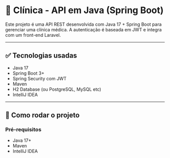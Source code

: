 # 🏥 Clínica - API em Java (Spring Boot)
Este projeto é uma API REST desenvolvida com Java 17 + Spring Boot para gerenciar uma clínica médica. A autenticação é baseada em JWT e integra com um front-end Laravel.

---

## ✅ Tecnologias usadas

- Java 17
- Spring Boot 3+
- Spring Security com JWT
- Maven
- H2 Database (ou PostgreSQL, MySQL etc)
- IntelliJ IDEA

---

## 🚀 Como rodar o projeto

### Pré-requisitos

- Java 17+
- Maven
- IntelliJ IDEA
